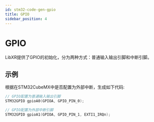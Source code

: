 ```yaml
---
id: stm32-code-gen-gpio
title: GPIO
sidebar_position: 4
---
```


# GPIO

LibXR提供了GPIO的初始化，分为两种方式：普通输入输出引脚和中断引脚。

## 示例

根据在STM32CubeMX中是否配置为外部中断，生成如下代码:

```cpp
// GPIO配置为普通输入输出引脚
STM32GPIO gpioA0(GPIOA, GPIO_PIN_0);

// GPIO配置为外部中断引脚
STM32GPIO gpioA1(GPIOA, GPIO_PIN_1, EXTI1_IRQn);
```
